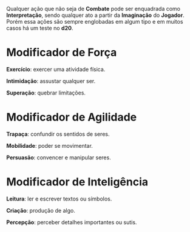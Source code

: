 Qualquer ação que não seja de **Combate** pode ser enquadrada como **Interpretação**, sendo qualquer ato a partir da **Imaginação** do **Jogador**. Porém essa ações são sempre englobadas em algum tipo e em muitos casos há um teste no **d20**.
 
# Modificador de Força

**Exercício**: exercer uma atividade física.

**Intimidação**: assustar qualquer ser.

**Superação**: quebrar limitações.

# Modificador de Agilidade

**Trapaça**: confundir os sentidos de seres.

**Mobilidade**: poder se movimentar.

**Persuasão**: convencer e manipular seres.

# Modificador de Inteligência

**Leitura**: ler e escrever textos ou símbolos.

**Criação**: produção de algo.

**Percepção**: perceber detalhes importantes ou sutis.